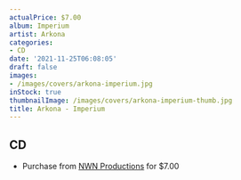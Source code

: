 ```yaml
---
actualPrice: $7.00
album: Imperium
artist: Arkona
categories:
- CD
date: '2021-11-25T06:08:05'
draft: false
images:
- /images/covers/arkona-imperium.jpg
inStock: true
thumbnailImage: /images/covers/arkona-imperium-thumb.jpg
title: Arkona - Imperium
---
```


## CD
* Purchase from [NWN Productions](http://shop.nwnprod.com/index.php?route=product/product&path=93&product_id=11238&sort=pd.name&order=ASC) for $7.00
